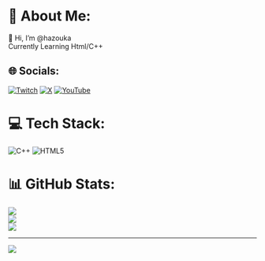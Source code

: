 # 💫 About Me:
👋 Hi, I’m @hazouka<br> Currently Learning Html/C++ <br>


## 🌐 Socials:
[![Twitch](https://img.shields.io/badge/Twitch-%239146FF.svg?logo=Twitch&logoColor=white)](https://twitch.tv/hazoukabe) [![X](https://img.shields.io/badge/X-black.svg?logo=X&logoColor=white)](https://x.com/hazoukabe) [![YouTube](https://img.shields.io/badge/YouTube-%23FF0000.svg?logo=YouTube&logoColor=white)](https://youtube.com/@PersonThatLovesMoney) 

# 💻 Tech Stack:
![C++](https://img.shields.io/badge/c++-%2300599C.svg?style=for-the-badge&logo=c%2B%2B&logoColor=white) ![HTML5](https://img.shields.io/badge/html5-%23E34F26.svg?style=for-the-badge&logo=html5&logoColor=white)
# 📊 GitHub Stats:
![](https://github-readme-stats.vercel.app/api?username=hazoukabe&theme=dark&hide_border=false&include_all_commits=false&count_private=false)<br/>
![](https://nirzak-streak-stats.vercel.app/?user=hazoukabe&theme=dark&hide_border=false)<br/>
![](https://github-readme-stats.vercel.app/api/top-langs/?username=hazoukabe&theme=dark&hide_border=false&include_all_commits=false&count_private=false&layout=compact)

---
[![](https://visitcount.itsvg.in/api?id=hazoukabe&icon=0&color=0)](https://visitcount.itsvg.in)

<!-- Proudly created with GPRM ( https://gprm.itsvg.in ) -->
